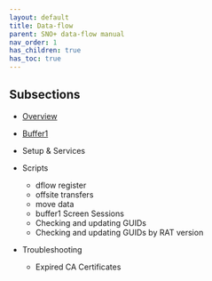 ```yaml
---
layout: default
title: Data-flow
parent: SNO+ data-flow manual
nav_order: 1
has_children: true
has_toc: true
---
```


## Subsections

* [Overview](./overview.md)
* [Buffer1](./buffer1.md)
* Setup & Services
* Scripts
  * dflow register
  * offsite transfers
  * move data
  * buffer1 Screen Sessions
  * Checking and updating GUIDs
  * Checking and updating GUIDs by RAT version
  
* Troubleshooting
  * Expired CA Certificates
